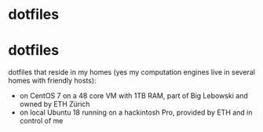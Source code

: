 dotfiles
================

# dotfiles

dotfiles that reside in my homes (yes my computation engines live in
several homes with friendly hosts):

  - on CentOS 7 on a 48 core VM with 1TB RAM, part of Big Lebowski and
    owned by ETH Zürich
  - on local Ubuntu 18 running on a hackintosh Pro, provided by ETH and
    in control of me
